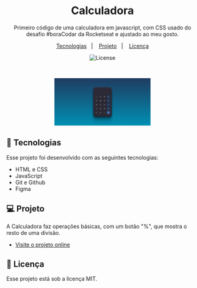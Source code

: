 <h1 align="center"> Calculadora </h1>

<p align="center">
Primeiro código de uma calculadora em javascript, com CSS usado do desafio #boraCodar da Rocketseat e ajustado ao meu gosto. <br/>

</p>

<p align="center">
  <a href="#-tecnologias">Tecnologias</a>&nbsp;&nbsp;&nbsp;|&nbsp;&nbsp;&nbsp;
  <a href="#-projeto">Projeto</a>&nbsp;&nbsp;&nbsp;|&nbsp;&nbsp;&nbsp;
  <a href="#memo-licença">Licença</a>
</p>

<p align="center">
  <img alt="License" src="https://img.shields.io/static/v1?label=license&message=MIT&color=49AA26&labelColor=000000">
</p>

<br>

<p align="center">
  <img alt="projeto Habits" src="./assets/calculator.png" width="50%">
</p>

## 🚀 Tecnologias

Esse projeto foi desenvolvido com as seguintes tecnologias:

- HTML e CSS
- JavaScript
- Git e Github
- Figma

## 💻 Projeto

A Calculadora faz operações básicas, com um botão "%", que mostra o resto de uma divisão.

- [Visite o projeto online](https://fmtgomes.github.io/Calculator/)

## :memo: Licença

Esse projeto está sob a licença MIT.

